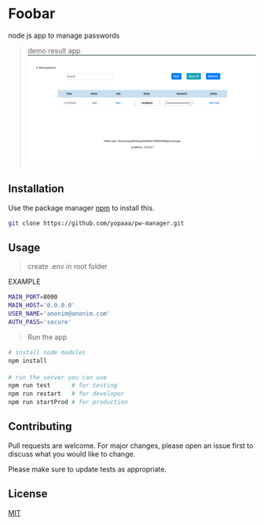 # Foobar

node js app to manage passwords

> demo result app
![demo ui](./public/img/ui1.png)

## Installation

Use the package manager [npm]() to install this.

```bash
git clone https://github.com/yopaaa/pw-manager.git
```

## Usage

> create .env in root folder 

EXAMPLE

```bash
MAIN_PORT=8000
MAIN_HOST='0.0.0.0'
USER_NAME='anonim@anonim.com'
AUTH_PASS='secure'
```

> Run the app
```bash
# install node modules
npm install

# run the server you can use
npm run test      # for testing
npm run restart   # for developer
npm run startProd # for production

```

## Contributing

Pull requests are welcome. For major changes, please open an issue first
to discuss what you would like to change.

Please make sure to update tests as appropriate.

## License

[MIT](https://choosealicense.com/licenses/mit/)


